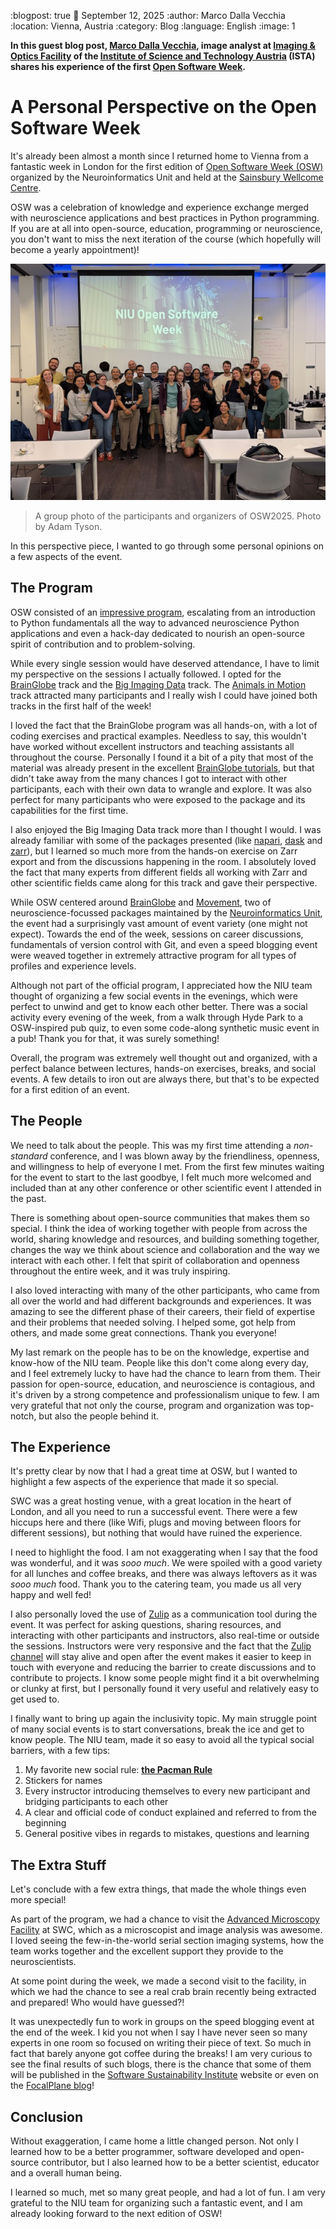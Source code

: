 :blogpost: true
:date: September 12, 2025
:author: Marco Dalla Vecchia
:location: Vienna, Austria
:category: Blog
:language: English
:image: 1

**In this guest blog post, [Marco Dalla Vecchia](https://bsky.app/profile/marcodv.bsky.social), image analyst at [Imaging & Optics Facility](https://iof.pages.ist.ac.at/) of the [Institute of Science and Technology Austria](https://ista.ac.at/en/home/) (ISTA) shares his experience of the first [Open Software Week](/open-software-summer-school/index).**

# A Personal Perspective on the Open Software Week
It's already been almost a month since I returned home to Vienna from a fantastic week in London for the first edition of [Open Software Week (OSW)](/open-software-summer-school/index) organized by the Neuroinformatics Unit and held at the [Sainsbury Wellcome Centre](https://www.sainsburywellcome.org/).

OSW was a celebration of knowledge and experience exchange merged with neuroscience applications and best practices in Python programming. If you are at all into open-source, education, programming or neuroscience, you don't want to miss the next iteration of the course (which hopefully will become a yearly appointment)!

![](/_static/osw_images/OSW_2025.jpg)
> A group photo of the participants and organizers of OSW2025. Photo by Adam Tyson.

In this perspective piece, I wanted to go through some personal opinions on a few aspects of the event.

## The Program
OSW consisted of an [impressive program](/open-software-summer-school/2025/index), escalating from an introduction to Python fundamentals all the way to advanced neuroscience Python applications and even a hack-day dedicated to nourish an open-source spirit of contribution and to problem-solving.

While every single session would have deserved attendance, I have to limit my perspective on the sessions I actually followed. I opted for the [BrainGlobe](/open-software-summer-school/2025/brainglobe) track and the [Big Imaging Data](/open-software-summer-school/2025/big-imaging-data) track. The [Animals in Motion](/open-software-summer-school/2025/animals-in-motion) track attracted many participants and I really wish I could have joined both tracks in the first half of the week!

I loved the fact that the BrainGlobe program was all hands-on, with a lot of coding exercises and practical examples. Needless to say, this wouldn't have worked without excellent instructors and teaching assistants all throughout the course. Personally I found it a bit of a pity that most of the material was already present in the excellent [BrainGlobe tutorials](https://brainglobe.info/tutorials/), but that didn't take away from the many chances I got to interact with other participants, each with their own data to wrangle and explore. It was also perfect for many participants who were exposed to the package and its capabilities for the first time.

I also enjoyed the Big Imaging Data track more than I thought I would. I was already familiar with some of the packages presented (like [napari](https://napari.org/), [dask](https://dask.org/) and [zarr](https://zarr.readthedocs.io/en/stable/)), but I learned so much more from the hands-on exercise on Zarr export and from the discussions happening in the room. I absolutely loved the fact that many experts from different fields all working with Zarr and other scientific fields came along for this track and gave their perspective.

While OSW centered around [BrainGlobe](https://brainglobe.info/) and [Movement](https://movement.neuroinformatics.dev/index.html), two of neuroscience-focussed packages maintained by the [Neuroinformatics Unit](https://neuroinformatics.dev/), the event had a surprisingly vast amount of event variety (one might not expect). Towards the end of the week, sessions on career discussions, fundamentals of version control with Git, and even a speed blogging event were weaved together in extremely attractive program for all types of profiles and experience levels.

Although not part of the official program, I appreciated how the NIU team thought of organizing a few social events in the evenings, which were perfect to unwind and get to know each other better. There was a social activity every evening of the week, from a walk through Hyde Park to a OSW-inspired pub quiz, to even some code-along synthetic music event in a pub! Thank you for that, it was surely something!

Overall, the program was extremely well thought out and organized, with a perfect balance between lectures, hands-on exercises, breaks, and social events. A few details to iron out are always there, but that's to be expected for a first edition of an event.

## The People
We need to talk about the people. This was my first time attending a *non-standard* conference, and I was blown away by the friendliness, openness, and willingness to help of everyone I met. From the first few minutes waiting for the event to start to the last goodbye, I felt much more welcomed and included than at any other conference or other scientific event I attended in the past.

There is something about open-source communities that makes them so special. I think the idea of working together with people from across the world, sharing knowledge and resources, and building something together, changes the way we think about science and collaboration and the way we interact with each other. I felt that spirit of collaboration and openness throughout the entire week, and it was truly inspiring.

I also loved interacting with many of the other participants, who came from all over the world and had different backgrounds and experiences. It was amazing to see the different phase of their careers, their field of expertise and their problems that needed solving. I helped some, got help from others, and made some great connections. Thank you everyone!

My last remark on the people has to be on the knowledge, expertise and know-how of the NIU team. People like this don't come along every day, and I feel extremely lucky to have had the chance to learn from them. Their passion for open-source, education, and neuroscience is contagious, and it's driven by a strong competence and professionalism unique to few. I am very grateful that not only the course, program and organization was top-notch, but also the people behind it.

## The Experience
It's pretty clear by now that I had a great time at OSW, but I wanted to highlight a few aspects of the experience that made it so special.

SWC was a great hosting venue, with a great location in the heart of London, and all you need to run a successful event. There were a few hiccups here and there (like Wifi, plugs and moving between floors for different sessions), but nothing that would have ruined the experience.

I need to highlight the food. I am not exaggerating when I say that the food was wonderful, and it was _sooo much_. We were spoiled with a good variety for all lunches and coffee breaks, and there was always leftovers as it was _sooo much_ food. Thank you to the catering team, you made us all very happy and well fed!

I also personally loved the use of [Zulip](https://zulip.com/) as a communication tool during the event. It was perfect for asking questions, sharing resources, and interacting with other participants and instructors, also real-time or outside the sessions. Instructors were very responsive and the fact that the [Zulip channel](https://neuroinformatics.zulipchat.com/) will stay alive and open after the event makes it easier to keep in touch with everyone and reducing the barrier to create discussions and to contribute to projects. I know some people might find it a bit overwhelming or clunky at first, but I personally found it very useful and relatively easy to get used to.

I finally want to bring up again the inclusivity topic. My main struggle point of many social events is to start conversations, break the ice and get to know people. The NIU team, made it so easy to avoid all the typical social barriers, with a few tips:

1. My favorite new social rule: [**the Pacman Rule**](https://psychsafety.com/the-pac-man-rule/)
2. Stickers for names
3. Every instructor introducing themselves to every new participant and bridging participants to each other
4. A clear and official code of conduct explained and referred to from the beginning
5. General positive vibes in regards to mistakes, questions and learning

## The Extra Stuff
Let's conclude with a few extra things, that made the whole things even more special!

As part of the program, we had a chance to visit the [Advanced Microscopy Facility](https://swcmicroscopy.com/) at SWC, which as a microscopist and image analysis was awesome. I loved seeing the few-in-the-world serial section imaging systems, how the team works together and the excellent support they provide to the neuroscientists.

At some point during the week, we made a second visit to the facility, in which we had the chance to see a real crab brain recently being extracted and prepared! Who would have guessed?!

It was unexpectedly fun to work in groups on the speed blogging event at the end of the week. I kid you not when I say I have never seen so many experts in one room so focused on writing their piece of text. So much in fact that barely anyone got coffee during the breaks! I am very curious to see the final results of such blogs, there is the chance that some of them will be published in the [Software Sustainability Institute](https://www.software.ac.uk/) website or even on the [FocalPlane blog](https://focalplane.biologists.com/)!

## Conclusion
Without exaggeration, I came home a little changed person. Not only I learned how to be a better programmer, software developed and open-source contributor, but I also learned how to be a better scientist, educator and a overall human being.

I learned so much, met so many great people, and had a lot of fun. I am very grateful to the NIU team for organizing such a fantastic event, and I am already looking forward to the next edition of OSW!
